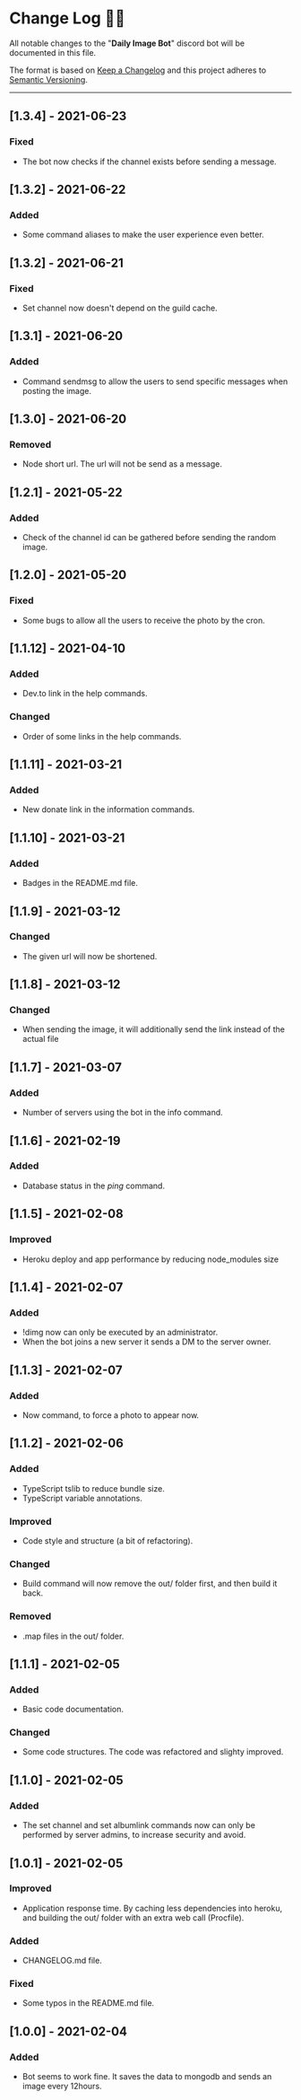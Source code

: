 # **Change Log** 📜📝

All notable changes to the "**Daily Image Bot**" discord bot will be documented in this file.

The format is based on [Keep a Changelog](https://keepachangelog.com/en/1.0.0/) and this project adheres
to [Semantic Versioning](https://semver.org/spec/v2.0.0.html).

---

## [**1.3.4**] - 2021-06-23

### Fixed

* The bot now checks if the channel exists before sending a message.

## [**1.3.2**] - 2021-06-22

### Added

* Some command aliases to make the user experience even better.

## [**1.3.2**] - 2021-06-21

### Fixed

* Set channel now doesn't depend on the guild cache.

## [**1.3.1**] - 2021-06-20

### Added

* Command sendmsg to allow the users to send specific messages when posting the image.

## [**1.3.0**] - 2021-06-20

### Removed

* Node short url. The url will not be send as a message.

## [**1.2.1**] - 2021-05-22

### Added

* Check of the channel id can be gathered before sending the random image.

## [**1.2.0**] - 2021-05-20

### Fixed

* Some bugs to allow all the users to receive the photo by the cron.

## [**1.1.12**] - 2021-04-10

### Added

* Dev.to link in the help commands.

### Changed

* Order of some links in the help commands.

## [**1.1.11**] - 2021-03-21

### Added

* New donate link in the information commands.

## [**1.1.10**] - 2021-03-21

### Added

* Badges in the README.md file.

## [**1.1.9**] - 2021-03-12

### Changed

* The given url will now be shortened.

## [**1.1.8**] - 2021-03-12

### Changed

* When sending the image, it will additionally send the link instead of the actual file

## [**1.1.7**] - 2021-03-07

### Added

* Number of servers using the bot in the info command.

## [**1.1.6**] - 2021-02-19

### Added

* Database status in the *ping* command.

## [**1.1.5**] - 2021-02-08

### Improved

* Heroku deploy and app performance by reducing node_modules size

## [**1.1.4**] - 2021-02-07

### Added

* !dimg now can only be executed by an administrator.
* When the bot joins a new server it sends a DM to the server owner.

## [**1.1.3**] - 2021-02-07

### Added

* Now command, to force a photo to appear now.

## [**1.1.2**] - 2021-02-06

### Added

* TypeScript tslib to reduce bundle size.
* TypeScript variable annotations.

### Improved

* Code style and structure (a bit of refactoring).

### Changed

* Build command will now remove the out/ folder first, and then build it back.

### Removed

* .map files in the out/ folder.

## [**1.1.1**] - 2021-02-05

### Added

* Basic code documentation.

### Changed

* Some code structures. The code was refactored and slighty improved.

## [**1.1.0**] - 2021-02-05

### Added

* The set channel and set albumlink commands now can only be performed by server admins, to increase security and avoid.

## [**1.0.1**] - 2021-02-05

### Improved

* Application response time. By caching less dependencies into heroku, and building the out/ folder with an extra web
  call (Procfile).

### Added

* CHANGELOG.md file.

### Fixed

* Some typos in the README.md file.

## [**1.0.0**] - 2021-02-04

### Added

* Bot seems to work fine. It saves the data to mongodb and sends an image every 12hours.
